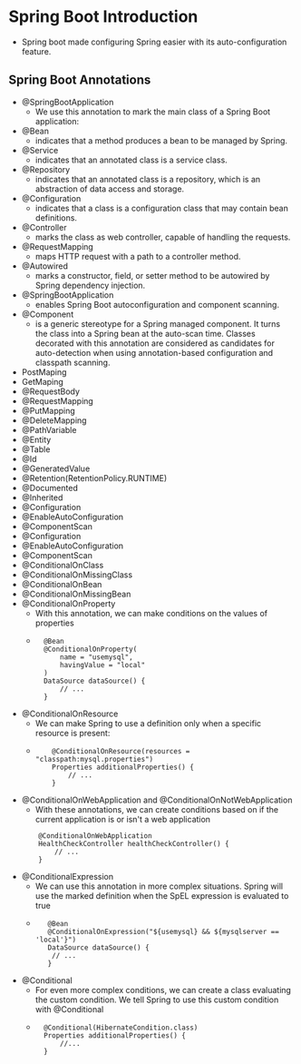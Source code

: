 # Spring Boot Introduction
- Spring boot made configuring Spring easier with its auto-configuration feature.

## Spring Boot Annotations
- @SpringBootApplication
    - We use this annotation to mark the main class of a Spring Boot application:
- @Bean
    - indicates that a method produces a bean to be managed by Spring.
- @Service
    - indicates that an annotated class is a service class.
- @Repository
    - indicates that an annotated class is a repository, which is an abstraction of data access and storage.
- @Configuration
    - indicates that a class is a configuration class that may contain bean definitions.
- @Controller
    - marks the class as web controller, capable of handling the requests.
- @RequestMapping
    - maps HTTP request with a path to a controller method.
- @Autowired
    - marks a constructor, field, or setter method to be autowired by Spring dependency injection.
- @SpringBootApplication
    - enables Spring Boot autoconfiguration and component scanning.
- @Component
    - is a generic stereotype for a Spring managed component. It turns the class into a Spring bean at the auto-scan time. Classes decorated with this annotation are considered as candidates for auto-detection when using annotation-based configuration and classpath scanning.
- PostMaping
- GetMaping
- @RequestBody
- @RequestMapping
- @PutMapping
- @DeleteMapping
- @PathVariable
- @Entity
- @Table
- @Id
- @GeneratedValue
- @Retention(RetentionPolicy.RUNTIME)
- @Documented
- @Inherited
- @Configuration
- @EnableAutoConfiguration
- @ComponentScan
- @Configuration
- @EnableAutoConfiguration
- @ComponentScan
- @ConditionalOnClass
- @ConditionalOnMissingClass
- @ConditionalOnBean
- @ConditionalOnMissingBean
- @ConditionalOnProperty
    - With this annotation, we can make conditions on the values of properties
    - ```
        @Bean
        @ConditionalOnProperty(
            name = "usemysql",
            havingValue = "local"
        )
        DataSource dataSource() {
            // ...
        }
      ```
- @ConditionalOnResource
    - We can make Spring to use a definition only when a specific resource is present:
    -   ```
            @ConditionalOnResource(resources = "classpath:mysql.properties")
            Properties additionalProperties() {
                // ...
            }
        ```
- @ConditionalOnWebApplication and @ConditionalOnNotWebApplication
    - With these annotations, we can create conditions based on if the current application is or isn't a web application
    ```
        @ConditionalOnWebApplication
        HealthCheckController healthCheckController() {
            // ...
        }
    ```
- @ConditionalExpression
    - We can use this annotation in more complex situations. Spring will use the marked definition when the SpEL expression is evaluated to true
    - ```
         @Bean
         @ConditionalOnExpression("${usemysql} && ${mysqlserver == 'local'}")
         DataSource dataSource() {
          // ...
         }
      ```
- @Conditional
    - For even more complex conditions, we can create a class evaluating the custom condition. We tell Spring to use this custom condition with @Conditional
    - ```
        @Conditional(HibernateCondition.class)
        Properties additionalProperties() {
            //...
        }
      ```